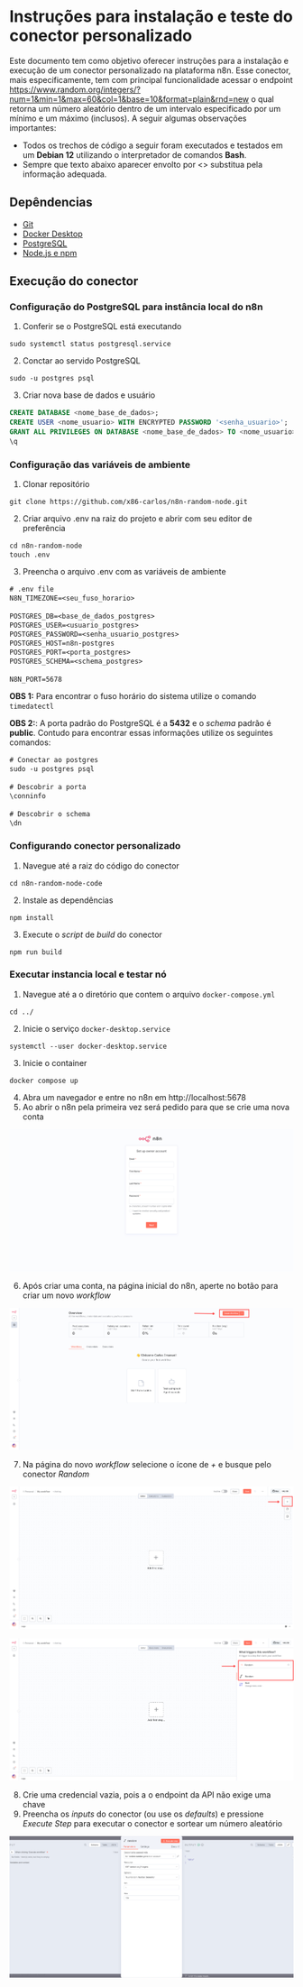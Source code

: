 # Instruções para instalação e teste do conector personalizado

Este documento tem como objetivo oferecer instruções para a instalação e execução de um conector personalizado na plataforma n8n. Esse conector, mais especificamente, tem com principal funcionalidade acessar o endpoint https://www.random.org/integers/?num=1&min=1&max=60&col=1&base=10&format=plain&rnd=new o qual retorna um número aleatório dentro de um intervalo especificado por um mínimo e um máximo (inclusos). A seguir algumas observações importantes:

- Todos os trechos de código a seguir foram executados e testados em um **Debian 12** utilizando o interpretador de comandos **Bash**.
- Sempre que texto abaixo aparecer envolto por <> substitua pela informação adequada.

## Depêndencias

- [Git](https://git-scm.com/downloads)
- [Docker Desktop](https://docs.docker.com/get-started/get-docker/)
- [PostgreSQL](https://www.postgresql.org/download/)
- [Node.js e npm](https://nodejs.org/en/download)

## Execução do conector

### Configuração do PostgreSQL para instância local do n8n

1. Conferir se o PostgreSQL está executando

```console
sudo systemctl status postgresql.service
```

2. Conctar ao servido PostgreSQL

```console
sudo -u postgres psql
```

3. Criar nova base de dados e usuário

```sql
CREATE DATABASE <nome_base_de_dados>;
CREATE USER <nome_usuario> WITH ENCRYPTED PASSWORD '<senha_usuario>';
GRANT ALL PRIVILEGES ON DATABASE <nome_base_de_dados> TO <nome_usuario>;
\q
```

### Configuração das variáveis de ambiente

1. Clonar repositório

```console
git clone https://github.com/x86-carlos/n8n-random-node.git
```

2. Criar arquivo .env na raiz do projeto e abrir com seu editor de preferência

```console
cd n8n-random-node
touch .env
```
3. Preencha o arquivo .env com as variáveis de ambiente

```console
# .env file
N8N_TIMEZONE=<seu_fuso_horario>

POSTGRES_DB=<base_de_dados_postgres>
POSTGRES_USER=<usuario_postgres>
POSTGRES_PASSWORD=<senha_usuario_postgres>
POSTGRES_HOST=n8n-postgres
POSTGRES_PORT=<porta_postgres>
POSTGRES_SCHEMA=<schema_postgres>

N8N_PORT=5678
```
**OBS 1:** Para encontrar o fuso horário do sistema utilize o comando ``timedatectl``

**OBS 2:**: A porta padrão do PostgreSQL é a **5432** e o *schema* padrão é **public**. Contudo para encontrar essas informações utilize os seguintes comandos: 

```console
# Conectar ao postgres
sudo -u postgres psql

# Descobrir a porta
\conninfo

# Descobrir o schema
\dn
```
### Configurando conector personalizado

1. Navegue até a raiz do código do conector

```console
cd n8n-random-node-code
```
2. Instale as dependências

```console
npm install
```
3. Execute o *script* de *build* do conector

```console
npm run build
```
### Executar instancia local e testar nó

1. Navegue até a o diretório que contem o arquivo ``docker-compose.yml``

```console
cd ../
```
2. Inicie o serviço ``docker-desktop.service``

```console
systemctl --user docker-desktop.service
```

3. Inicie o container

```console
docker compose up
```
4. Abra um navegador e entre no n8n em http://localhost:5678
5. Ao abrir o n8n pela primeira vez será pedido para que se crie uma nova conta

![Tela para criar conta durante o primeiro login no n8n](./assets/n8n-image-01.png "Página para criar conta")

6. Após criar uma conta, na página inicial do n8n, aperte no botão para criar um novo *workflow*

![Dashboard do n8n](./assets/n8n-image-02.png "Página inicial do n8n")

7. Na página do novo *workflow* selecione o ícone de *+* e busque pelo conector *Random*

![Novo workflow vazio](./assets/n8n-image-03.png "Novo Workflow vazio")

![Resultado da busca pelo conector *Random*](./assets/n8n-image-04.png "Busca pelo conector implementado")

8. Crie uma credencial vazia, pois a o endpoint da API não exige uma chave
9. Preencha os *inputs* do conector (ou use os *defaults*) e pressione *Execute Step* para executar o conector e sortear um número aleatório

![Painel do conector Random](./assets/n8n-image-05.png "Teste do conector")
